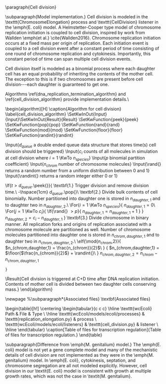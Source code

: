\paragraph{Cell division}

\subparagraph{Model implementation.}
Cell division is modeled in the \texttt{ChromosomeElongation} process and \texttt{CellDivision} listener in the \emph{E. coli} model. A Helmstetter-Cooper type model of chromosome replication initiation is coupled to cell division, inspired by work from Wallden \emph{et al.}  \cite{Wallden2016}. Chromosome replication initiation occurs at a fixed mass per origin of replication. Each initiation event is coupled to a cell division event after a constant period of time consisting of one round of chromosome replication and cytokinesis. Importantly, this constant period of time can span multiple cell division events.

Cell division itself is modeled as a binomial process where each daughter cell has an equal probability of inheriting the contents of the mother cell. The exception to this is if two chromosomes are present before cell division---each daughter is guaranteed to get one.

Algorithms \ref{dna_replication_termination_algorithm} and \ref{cell_division_algorithm} provide implementation details.\\

\begin{algorithm}[H]
\caption{Algorithm for cell division}
\label{cell_division_algorithm}
\SetKwInOut{Input}{Input}\SetKwInOut{Result}{Result}
\SetKwFunction{peek}{peek}
\SetKwFunction{pop}{pop}
\SetKwFunction{rand}{rand}
\SetKwFunction{mod}{mod}
\SetKwFunction{floor}{floor}
\SetKwFunction{randint}{randint}

  \Input{$d_{queue}$ a double ended queue data structure that stores time(s) cell division should be triggered}
     \Input{$c_i$ counts of all molecules in simulation at cell division where $i = 1$ \KwTo $n_{species}$}
     \Input{$p$ binomial partition coefficient}
     \Input{$n_{chrom}$ number of chromosome molecules}
     \Input{\rand{} returns a random number from a uniform distribution between 0 and 1}
     \Input{\randint{} returns a random integer either 0 or 1}

  \If{$t > d_{queue}$.\peek{}}{
      \textbf{1.} Trigger division and remove division time.\\
        \-\hspace{1cm} $d_{queue}$.\pop{}\\
      \textbf{2.} Divide bulk contents of cell binomially. Number partitioned into daughter one is stored in $n_{daughter,1}$ and to daughter two in $n_{daughter,2}.$\\
          \For{$i = 1$ \KwTo $n_{species}$}{
              $n_{daughter,1} = 0$\\
              \For{$j = 1$ \KwTo $c_i$}{
                  \If{\rand{} $> p$}{
                      $n_{daughter,1} = n_{daughter,1} + 1$
                  }
              }
              $n_{daughter,2} = c_i - n_{daughter,1}$
          }
        \textbf{3.} Divide chromosome in binary manner. All replication forks and origins of replication associated with a chromosome molecule are partitioned as well. Number of chromosome molecules partitioned into daughter one is stored in $n_{chrom,daughter,1}$ and to daughter two in $n_{chrom,daughter,2}.$\\
          \eIf{\mod{$n_{chrom}$,2}}{
              $n_{chrom,daughter,1} = \frac{n_{chrom}}{2}$\\
            }
            {
              $n_{chrom,daughter,1} = $\floor{$\frac{n_{chrom}}{2}$} + \randint{}\\
            }
            $n_{chrom,daughter,2} = n_{chrom} - n_{chrom,daughter,1}$

    }

\Result{Cell division is triggered at C+D time after DNA replication initiation. Contents of mother cell is divided between two daughter cells conserving mass.}
\end{algorithm}

\newpage
%\subparagraph*{Associated files} 
\textbf{Associated files}

\begin{table}[h!]
 \centering
 \begin{tabular}{c c c} 
 \hline
 \texttt{wcEcoli} Path & File & Type \\
 \hline
\texttt{wcEcoli/models/ecoli/processes} & \texttt{replication\_elongation.py} & process \\
\texttt{wcEcoli/models/ecoli/listeners} & \texttt{cell\_division.py} & listener \\
 \hline
\end{tabular}
\caption[Table of files for transcription regulation]{Table of files for transcription regulation.}
\end{table}


\subparagraph{Difference from \emph{M. genitalium} model.}
The \emph{E. coli} model is not yet a gene complete model and many of the mechanistic details of cell division are not implemented as they were in the \emph{M. genitalium} model. In \emph{E. coli}, cytokinesis, septation, and chromosome segregation are all not modeled explicitly.  However, cell division in our \textit{E. coli} model is consistent with growth at multiple growth rates, which was not the case in \textit{M. genitalium}.

